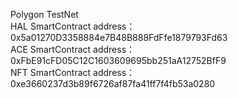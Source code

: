 Polygon TestNet  
HAL SmartContract address：0x5a01270D3358884e7B48B888FdFfe1879793Fd63  
ACE SmartContract address：0xFbE91cFD05C12C1603609695bb251aA12752BfF9  
NFT SmartContract address：0xe3660237d3b89f6726af87fa41ff7f4fb53a0280  
